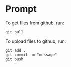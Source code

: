 # Prompt
To get files from github, run:
```
git pull
```
To upload files to github, run:
```
git add .
git commit -m "message"
git push
```